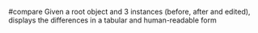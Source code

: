 #compare
Given a root object and 3 instances (before, after and edited), displays the differences in a tabular and human-readable
form